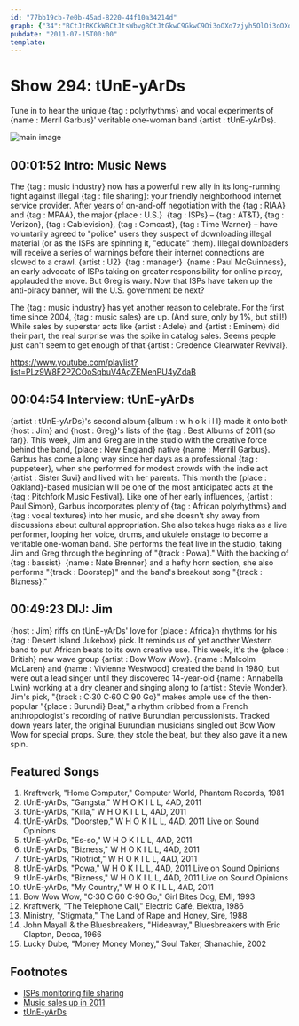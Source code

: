 ```yaml
---
id: "77bb19cb-7e0b-45ad-8220-44f10a34214d"
graph: {"34":"BCtJtBKCkWBCtJtsWbvgBCtJtGkwC9GkwC9Oi3oOXo7zjyh5OlOi3oOXo7zj5bmRjXo7zjBLPeQXo7zjXo7zjsgtvGOlkAdXo7zjLldBtXo7zj5bmRjShrGxBGozXBKCkWBAEp1BKCkW8rtutBKCkW","86":"BMUpJr7BMtBA4qKr7BMt469XCr7BMtDHQwnr7BMtBKSsFr7BMtMTxflr7BMtL40hEr7BMtBMUpJvGuZEBMUpJIRSoTBMUpJGpcUnBMUpJedIYm6aDmTBA4qK6aDmTh9Wd8BA4qKh9Wd8469XCBA4qKBINx4h9Wd8BKSsFsXd0KMTxflsXd0K6IuT9L40hE","2AB":"X6cfdqYVo92vO4ZJEawA10BIBXBqOxXBqOxvECkA96HXBXBqOxUTGUUXBqOx96HXBUTGUU"}
pubdate: "2011-07-15T00:00"
template: 
---
```






# Show 294: tUnE-yArDs

Tune in to hear the unique {tag : polyrhythms} and vocal experiments of {name : Merril Garbus}' veritable one-woman band {artist : tUnE-yArDs}.

![main image](https://static.soundopinions.org/images/2011/tuneyards.jpg)



## 00:01:52 Intro: Music News

The {tag : music industry} now has a powerful new ally in its long-running fight against illegal {tag : file sharing}: your friendly neighborhood internet service provider. After years of on-and-off negotiation with the {tag : RIAA} and {tag : MPAA}, the major {place : U.S.}  {tag : ISPs} – {tag : AT&T}, {tag : Verizon}, {tag : Cablevision}, {tag : Comcast}, {tag : Time Warner} – have voluntarily agreed to "police" users they suspect of downloading illegal material (or as the ISPs are spinning it, "educate" them). Illegal downloaders will receive a series of warnings before their internet connections are slowed to a crawl. {artist : U2}  {tag : manager}  {name : Paul McGuinness}, an early advocate of ISPs taking on greater responsibility for online piracy, applauded the move. But Greg is wary. Now that ISPs have taken up the anti-piracy banner, will the U.S. government be next?

The {tag : music industry} has yet another reason to celebrate. For the first time since 2004, {tag : music sales} are up. (And sure, only by 1%, but still!) While sales by superstar acts like {artist : Adele} and {artist : Eminem} did their part, the real surprise was the spike in catalog sales. Seems people just can't seem to get enough of that {artist : Credence Clearwater Revival}.

https://www.youtube.com/playlist?list=PLz9W8F2PZCOoSqbuV4AqZEMenPU4yZdaB



## 00:04:54  Interview: tUnE-yArDs

{artist : tUnE-yArDs}'s second album {album : w h o k i l l} made it onto both {host : Jim} and {host : Greg}'s lists of the {tag : Best Albums of 2011 (so far)}. This week, Jim and Greg are in the studio with the creative force behind the band, {place : New England} native {name : Merrill Garbus}. Garbus has come a long way since her days as a professional {tag : puppeteer}, when she performed for modest crowds with the indie act {artist : Sister Suvi} and lived with her parents. This month the {place : Oakland}-based musician will be one of the most anticipated acts at the {tag : Pitchfork Music Festival}. Like one of her early influences, {artist : Paul Simon}, Garbus incorporates plenty of {tag : African polyrhythms} and {tag : vocal textures} into her music, and she doesn't shy away from discussions about cultural appropriation. She also takes huge risks as a live performer, looping her voice, drums, and ukulele onstage to become a veritable one-woman band. She performs the feat live in the studio, taking Jim and Greg through the beginning of "{track : Powa}." With the backing of {tag : bassist}  {name : Nate Brenner} and a hefty horn section, she also performs "{track : Doorstep}" and the band's breakout song "{track : Bizness}."



## 00:49:23 DIJ: Jim

{host : Jim} riffs on tUnE-yArDs' love for {place : Africa}n rhythms for his {tag : Desert Island Jukebox} pick. It reminds us of yet another Western band to put African beats to its own creative use. This week, it's the {place : British} new wave group {artist : Bow Wow Wow}. {name : Malcolm McLaren} and {name : Vivienne Westwood} created the band in 1980, but were out a lead singer until they discovered 14-year-old {name : Annabella Lwin} working at a dry cleaner and singing along to {artist : Stevie Wonder}. Jim's pick, "{track : C·30 C·60 C·90 Go}" makes ample use of the then-popular "{place : Burundi} Beat," a rhythm cribbed from a French anthropologist's recording of native Burundian percussionists. Tracked down years later, the original Burundian musicians singled out Bow Wow Wow for special props. Sure, they stole the beat, but they also gave it a new spin.



## Featured Songs

1. Kraftwerk, "Home Computer," Computer World, Phantom Records, 1981
2. tUnE-yArDs, "Gangsta," W H O K I L L, 4AD, 2011
3. tUnE-yArDs, "Killa," W H O K I L L, 4AD, 2011
4. tUnE-yArDs, "Doorstep," W H O K I L L, 4AD, 2011 Live on Sound Opinions
5. tUnE-yArDs, "Es-so," W H O K I L L, 4AD, 2011
6. tUnE-yArDs, "Bizness," W H O K I L L, 4AD, 2011
7. tUnE-yArDs, "Riotriot," W H O K I L L, 4AD, 2011
8. tUnE-yArDs, "Powa," W H O K I L L, 4AD, 2011 Live on Sound Opinions
9. tUnE-yArDs, "Bizness," W H O K I L L, 4AD, 2011 Live on Sound Opinions
10. tUnE-yArDs, "My Country," W H O K I L L, 4AD, 2011
11. Bow Wow Wow, "C·30 C·60 C·90 Go," Girl Bites Dog, EMI, 1993
12. Kraftwerk, "The Telephone Call," Electric Café, Elektra, 1986
13. Ministry, "Stigmata," The Land of Rape and Honey, Sire, 1988
14. John Mayall & the Bluesbreakers, "Hideaway," Bluesbreakers with Eric Clapton, Decca, 1966
15. Lucky Dube, "Money Money Money," Soul Taker, Shanachie, 2002



## Footnotes

- [ISPs monitoring file sharing](http://www.wired.com/2012/10/isp-file-sharing-monitoring/)
- [Music sales up in 2011](http://www.nielsen.com/us/en/insights/news/2011/cue-the-music-driven-by-digital-music-sales-up-in-2011.html)
- [tUnE-yArDs](http://tune-yards.com/)